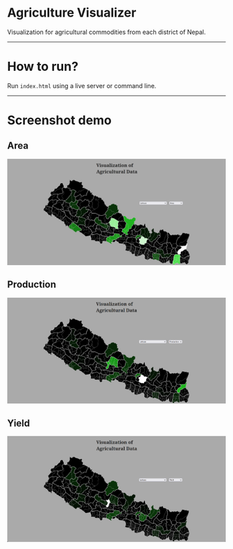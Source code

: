 # Agriculture Visualizer
Visualization for agricultural commodities from each district of Nepal.

<hr>

# How to run?
Run ```index.html``` using a live server or command line.

<hr>

# Screenshot demo

## Area
<img src="assets/area_demo.png">

## Production
<img src="assets/production_demo.png">

## Yield
<img src="assets/yield_demo.png">